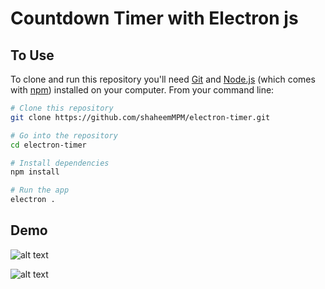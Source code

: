 # Countdown Timer with Electron js

## To Use

To clone and run this repository you'll need [Git](https://git-scm.com) and [Node.js](https://nodejs.org/en/download/) (which comes with [npm](http://npmjs.com)) installed on your computer. From your command line:

```bash
# Clone this repository
git clone https://github.com/shaheemMPM/electron-timer.git

# Go into the repository
cd electron-timer

# Install dependencies
npm install

# Run the app
electron .
```

## Demo

![alt text](https://raw.githubusercontent.com/shaheemMPM/electron-timer/master/demo_1.jpeg)

![alt text](https://raw.githubusercontent.com/shaheemMPM/electron-timer/master/demo_2.jpeg)
